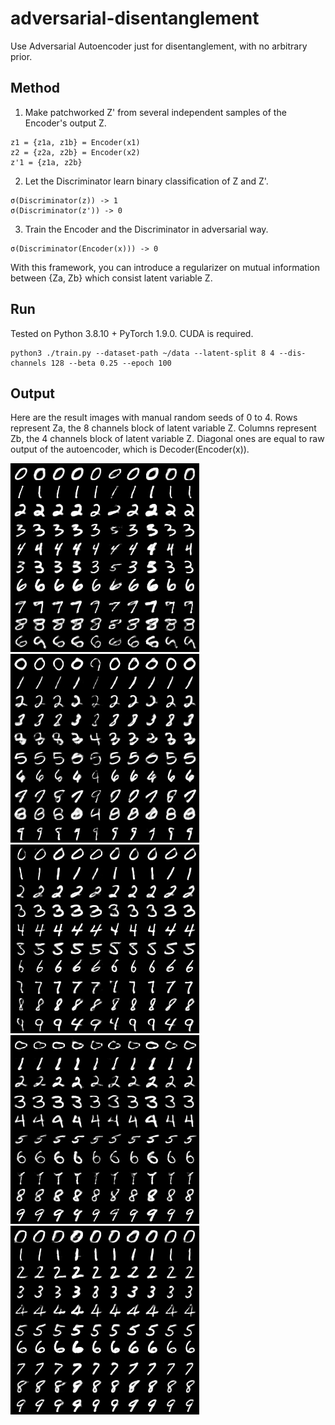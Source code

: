 # adversarial-disentanglement
Use Adversarial Autoencoder just for disentanglement, with no arbitrary prior.

## Method
1. Make patchworked Z' from several independent samples of the Encoder's output Z.
```
z1 = {z1a, z1b} = Encoder(x1)
z2 = {z2a, z2b} = Encoder(x2)
z'1 = {z1a, z2b}
```

2. Let the Discriminator learn binary classification of Z and Z'.
```
σ(Discriminator(z)) -> 1
σ(Discriminator(z')) -> 0
```

3. Train the Encoder and the Discriminator in adversarial way.
```
σ(Discriminator(Encoder(x))) -> 0
```

With this framework, you can introduce a regularizer on mutual information between {Za, Zb} which consist latent variable Z.

## Run
Tested on Python 3.8.10 + PyTorch 1.9.0. CUDA is required.

```
python3 ./train.py --dataset-path ~/data --latent-split 8 4 --dis-channels 128 --beta 0.25 --epoch 100
```

## Output
Here are the result images with manual random seeds of 0 to 4.
Rows represent Za, the 8 channels block of latent variable Z.
Columns represent Zb, the 4 channels block of latent variable Z.
Diagonal ones are equal to raw output of the autoencoder, which is Decoder(Encoder(x)).

![run 1](images/dump0.png)
![run 2](images/dump1.png)
![run 3](images/dump2.png)
![run 4](images/dump3.png)
![run 5](images/dump4.png)


<!-- 
敵対的学習によってDisentanglement制約を与える手法を思いついて実装してみた。
画像はMNISTのAutoencoderでZを8+4次元に分解したもの。文字の太さや傾きなどの情報が分離できた。
https://github.com/tmagara/adversarial-disentanglement

Encoderの出力Zの複数の独立なサンプルから、つぎはぎのZ'を作る。
DiscriminatorにZとZ'の2値分類を学習させる。
EncoderをDiscriminatorと敵対的に学習させることで、Zの断片同士の相互情報量に関する制約を与えることができる。

枠組みとしてはAdversarial Autoencoderと同じ。ただしターゲットの分布を定めずに、潜在変数内での相互情報量についての制約を与える。
-->
